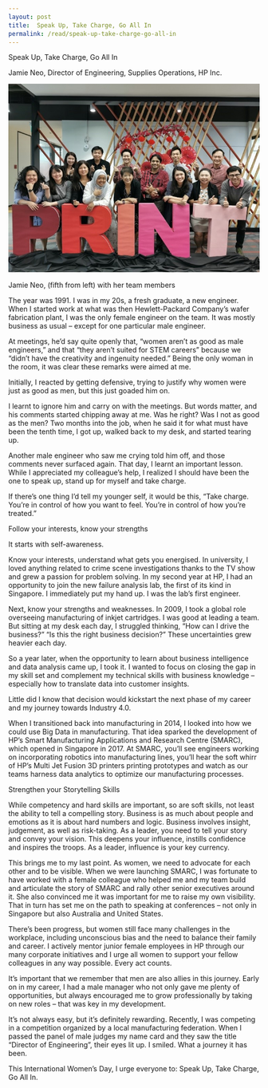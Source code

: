 ```yaml
---
layout: post
title:  Speak Up, Take Charge, Go All In
permalink: /read/speak-up-take-charge-go-all-in
---
```

Speak Up, Take Charge, Go All In

Jamie Neo, Director of Engineering, Supplies Operations, HP Inc.
<p><img src="/images/read2.jpg"/></p>
Jamie Neo, (fifth from left)  with her team members

The year was 1991. I was in my 20s, a fresh graduate, a new engineer. When I started work at what was then Hewlett-Packard Company’s wafer fabrication plant, I was the only female engineer on the team. It was mostly business as usual – except for one particular male engineer.

At meetings, he’d say quite openly that, “women aren’t as good as male engineers,” and that “they aren’t suited for STEM careers” because we “didn’t have the creativity and ingenuity needed.” Being the only woman in the room, it was clear these remarks were aimed at me. 

Initially, I reacted by getting defensive, trying to justify why women were just as good as men, but this just goaded him on.

I learnt to ignore him and carry on with the meetings. But words matter, and his comments started chipping away at me. Was he right? Was I not as good as the men? Two months into the job, when he said it for what must have been the tenth time, I got up, walked back to my desk, and started tearing up. 

Another male engineer who saw me crying told him off, and those comments never surfaced again. That day, I learnt an important lesson. While I appreciated my colleague’s help, I realized I should have been the one to speak up, stand up for myself and take charge. 

If there’s one thing I’d tell my younger self, it would be this, “Take charge. You’re in control of how you want to feel. You’re in control of how you’re treated.”

Follow your interests, know your strengths

It starts with self-awareness. 

Know your interests, understand what gets you energised. In university, I loved anything related to crime scene investigations thanks to the TV show and grew a passion for problem solving. In my second year at HP, I had an opportunity to join the new failure analysis lab, the first of its kind in Singapore. I immediately put my hand up. I was the lab’s first engineer. 

Next, know your strengths and weaknesses. In 2009, I took a global role overseeing manufacturing of inkjet cartridges. I was good at leading a team. But sitting at my desk each day, I struggled thinking, “How can I drive the business?” “Is this the right business decision?” These uncertainties grew heavier each day. 

So a year later, when the opportunity to learn about business intelligence and data analysis came up, I took it. I wanted to focus on closing the gap in my skill set and complement my technical skills with business knowledge – especially how to translate data into customer insights. 

Little did I know that decision would kickstart the next phase of my career and my journey towards Industry 4.0.

When I transitioned back into manufacturing in 2014, I looked into how we could use Big Data in manufacturing. That idea sparked the development of HP’s Smart Manufacturing Applications and Research Centre (SMARC), which opened in Singapore in 2017. At SMARC, you’ll see engineers working on incorporating robotics into manufacturing lines, you’ll hear the soft whirr of HP’s Multi Jet Fusion 3D printers printing prototypes and watch as our teams harness data analytics to optimize our manufacturing processes. 

Strengthen your Storytelling Skills

While competency and hard skills are important, so are soft skills, not least the ability to tell a compelling story. Business is as much about people and emotions as it is about hard numbers and logic. Business involves insight, judgement, as well as risk-taking. As a leader, you need to tell your story and convey your vision. This deepens your influence, instills confidence and inspires the troops. As a leader, influence is your key currency.

This brings me to my last point. As women, we need to advocate for each other and to be visible. When we were launching SMARC, I was fortunate to have worked with a female colleague who helped me and my team build and articulate the story of SMARC and rally other senior executives around it. She also convinced me it was important for me to raise my own visibility. That in turn has set me on the path to speaking at conferences – not only in Singapore but also Australia and United States.

There’s been progress, but women still face many challenges in the workplace, including unconscious bias and the need to balance their family and career. I actively mentor junior female employees in HP through our many corporate initiatives and I urge all women to support your fellow colleagues in any way possible. Every act counts.

It’s important that we remember that men are also allies in this journey. Early on in my career, I had a male manager who not only gave me plenty of opportunities, but always encouraged me to grow professionally by taking on new roles – that was key in my development.

It’s not always easy, but it’s definitely rewarding. Recently, I was competing in a competition organized by a local manufacturing federation. When I passed the panel of male judges my name card and they saw the title “Director of Engineering”, their eyes lit up. I smiled. What a journey it has been.

This International Women’s Day, I urge everyone to:  Speak Up, Take Charge, Go All In.

